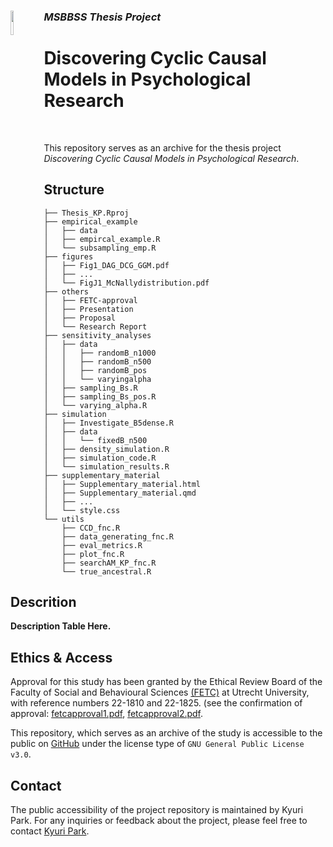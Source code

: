 
<div align="left">
<img src="https://github.com/KyuriP/Thesis_KP/blob/main/cyclelogo.png" width=10% height=10% align="left">
<h3> <i>MSBBSS Thesis Project</i></h4>
<h1> Discovering Cyclic Causal Models in Psychological Research </h1>
</div>
<br>

This repository serves as an archive for the thesis project *Discovering Cyclic Causal Models in Psychological Research*. 

## Structure
```
├── Thesis_KP.Rproj
├── empirical_example
│   ├── data
│   ├── empircal_example.R
│   └── subsampling_emp.R
├── figures
│   ├── Fig1_DAG_DCG_GGM.pdf
│   ├── ...
│   └── FigJ1_McNallydistribution.pdf
├── others
│   ├── FETC-approval
│   ├── Presentation
│   ├── Proposal
│   └── Research Report
├── sensitivity_analyses
│   ├── data
│   │   ├── randomB_n1000
│   │   ├── randomB_n500
│   │   ├── randomB_pos
│   │   └── varyingalpha
│   ├── sampling_Bs.R
│   ├── sampling_Bs_pos.R
│   └── varying_alpha.R
├── simulation
│   ├── Investigate_B5dense.R
│   ├── data
│   │   └── fixedB_n500
│   ├── density_simulation.R
│   ├── simulation_code.R
│   └── simulation_results.R
├── supplementary_material
│   ├── Supplementary_material.html
│   ├── Supplementary_material.qmd
│   ├── ...
│   └── style.css
└── utils
    ├── CCD_fnc.R
    ├── data_generating_fnc.R
    ├── eval_metrics.R
    ├── plot_fnc.R
    ├── searchAM_KP_fnc.R
    └── true_ancestral.R
```

## Descrition
**Description Table Here.**


## Ethics & Access
Approval for this study has been granted by the Ethical Review Board of the Faculty of Social and
Behavioural Sciences [(FETC)](https://ferb.sites.uu.nl/) at Utrecht University, with reference numbers 22-1810 and 22-1825.
(see the confirmation of approval: [fetcapproval1.pdf](https://github.com/KyuriP/Thesis_KP/blob/main/others/FETC-approval/fetcapproval1.pdf), [fetcapproval2.pdf](https://github.com/KyuriP/Thesis_KP/blob/main/others/FETC-approval/fetcapproval2.pdf).

This repository, which serves as an archive of the study is accessible to the public on [GitHub](https://github.com/KyuriP/Thesis_KP) under the license type of `GNU General Public License v3.0`. 

## Contact
The public accessibility of the project repository is maintained by Kyuri Park.
For any inquiries or feedback about the project, please feel free to contact [Kyuri Park](https://kyurip.github.io/).

